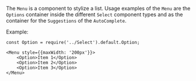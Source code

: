 The `Menu` is a component to stylize a list. Usage examples of the `Menu` are the `Options` container inside the 
different `Select` component types and as the container for the `Suggestions` of the `AutoComplete`.

Example:

```
const Option = require('../Select').default.Option;

<Menu style={{maxWidth: '200px'}}>
    <Option>Item 1</Option>
    <Option>Item 2</Option>
    <Option>Item 3</Option>
</Menu>
```
